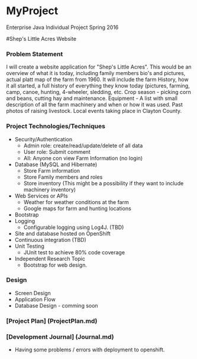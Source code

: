 # MyProject

Enterprise Java Individual Project Spring 2016
  
#Shep's Little Acres Website

### Problem Statement

I will create a website application for "Shep's Little Acres". This would be an overview
of what it is today, including family members bio's and pictures, actual platt map of the 
farm from 1960. It will include the farm History, how it all started, a full history of everything 
they know today (pictures, farming, camp, canoe, hunting, 4-wheeler, sledding, etc.
Crop season - picking corn and beans, cutting hay and maintenance.
Equipment - A list with small description of all the farm machinery and when or how it was used.
Past photos of raising livestock.
Local events taking place in Clayton County.

### Project Technologies/Techniques

* Security/Authentication
	* Admin role: create/read/update/delete of all data
	* User role: Submit comment
	* All: Anyone con view Farm Information (no login)
* Database (MySQL and Hibernate)
	* Store Farm information
	* Store Family members and roles
	* Store inventory (This might be a possibility if they want to include machinery inventory)
* Web Services or APIs
	* Weather for weather conditions at the farm
	* Google maps for farm and hunting locations
* Bootstrap
* Logging 
 	* Configurable logging using Log4J. (TBD)
* Site and database hosted on OpenShift
* Continuous integration (TBD)
* Unit Testing 
	* JUnit test to achieve 80% code coverage
* Independent Research Topic
	* Bootstrap for web design.
	
### Design

* Screen Design
* Application Flow
* Database Design - comming soon
	
### [Project Plan] (ProjectPlan.md)

### [Development Journal] (Journal.md)
* Having some problems / errors with deployment to openshift.
